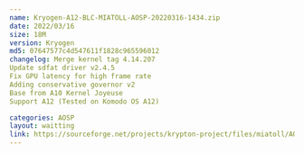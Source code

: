 ```yaml
---
name: Kryogen-A12-BLC-MIATOLL-AOSP-20220316-1434.zip
date: 2022/03/16
size: 18M
version: Kryogen
md5: 07647577c4d547611f1828c965596012
changelog: Merge kernel tag 4.14.207
Update sdfat driver v2.4.5
Fix GPU latency for high frame rate
Adding conservative governor v2
Base from A10 Kernel Joyeuse
Support A12 (Tested on Komodo OS A12)

categories: AOSP
layout: waitting
link: https://sourceforge.net/projects/krypton-project/files/miatoll/AOSP/Kryogen-A12-BLC-MIATOLL-AOSP-20220316-1434.zip
---
```

